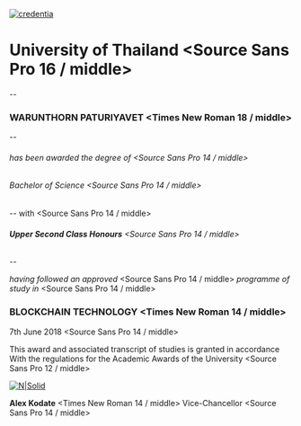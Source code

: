 [![credentia](https://image.ibb.co/hvawtA/Acronym-Bold.png)](https://nodesource.com/products/nsolid)

# University of Thailand <Source Sans Pro 16 / middle>
--
### **WARUNTHORN PATURIYAVET** <Times New Roman 18 / middle> 
--
  ###### has been awarded the degree of <Source Sans Pro 14 / middle>
  ###### Bachelor of Science <Source Sans Pro 14 / middle> 
 --
  with <Source Sans Pro 14 / middle>
  
  ###### **Upper Second Class Honours** <Source Sans Pro 14 / middle>
  --
  
  *having followed an approved* <Source Sans Pro 14 / middle>
  *programme of study in* <Source Sans Pro 14 / middle>
  
  ### **BLOCKCHAIN TECHNOLOGY** <Times New Roman 14 / middle>

  7th June 2018 <Source Sans Pro 14 / middle>
  
This award and associated transcript of studies is granted in accordance
With the regulations for the Academic Awards of the University
<Source Sans Pro 12 / middle>

[![N|Solid](https://image.ibb.co/dwg86V/Screen-Shot-2561-10-28-at-1-47-00-PM.png)](https://nodesource.com/products/nsolid)

**Alex Kodate** <Times New Roman 14 / middle>
Vice-Chancellor <Source Sans Pro 14 / middle>